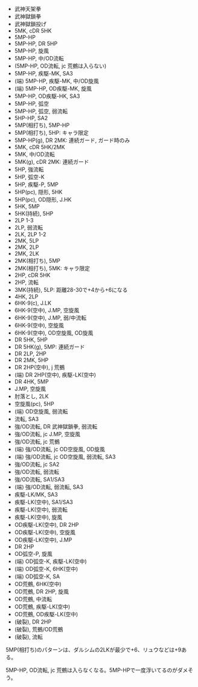 - 武神天架拳
- 武神獄鎖拳
- 武神獄鎖投げ
- 5MK, cDR 5HK
- 5MP-HP
- 5MP-HP, DR 5HP
- 5MP-HP, 旋風
- 5MP-HP, 中/OD流転
- (5MP-HP, OD流転, jc 荒鵺は入らない)
- 5MP-HP, 疾駆-MK, SA3
- (端) 5MP-HP, 疾駆-MK, 中/OD旋風
- (端) 5MP-HP, OD疾駆-MK, 旋風
- 5MP-HP, OD疾駆-HK, SA3
- 5MP-HP, 弧空
- 5MP-HP, 弧空, 弱流転
- 5HP-HP, SA2
- 5MP(相打ち), 5MP-HP
- 5MP(相打ち), 5HP: キャラ限定
- 5MP-HP(g), DR 2MK: 連続ガード, ガード時のみ
- 5MK, cDR 5HK/2MK
- 5MK, 中/OD流転
- 5MK(g), cDR 2MK: 連続ガード
- 5HP, 強流転
- 5HP, 弧空-K
- 5HP, 疾駆-P, 5MP
- 5HP(pc), 隠形, 5HK
- 5HP(pc), OD隠形, J.HK
- 5HK, 5MP
- 5HK(持続), 5HP
- 2LP 1-3
- 2LP, 弱流転
- 2LK, 2LP 1-2
- 2MK, 5LP
- 2MK, 2LP
- 2MK, 2LK
- 2MK(相打ち), 5MP
- 2MK(相打ち), 5MK: キャラ限定
- 2HP, cDR 5HK
- 2HP, 流転
- 3MK(持続), 5LP: 距離28-30で+4から+6になる
- 4HK, 2LP
- 6HK-9(c), J.LK
- 6HK-9(空中), J.MP, 空旋風
- 6HK-9(空中), J.MP, 弱/中流転
- 6HK-9(空中), 空旋風
- 6HK-9(空中), OD空旋風, OD旋風
- DR 5HK, 5HP
- DR 5HK(g), 5MP: 連続ガード
- DR 2LP, 2HP
- DR 2MK, 5HP
- DR 2HP(空中), j 荒鵺
- (端) DR 2HP(空中), 疾駆-LK(空中)
- DR 4HK, 5MP
- J.MP, 空旋風
- 肘落とし, 2LK
- 空旋風(pc), 5HP
- (端) OD空旋風, 弱流転
- 流転, SA3
- 強/OD流転, DR 武神獄鎖拳, 弱流転
- 強/OD流転, jc J.MP, 空旋風
- 強/OD流転, jc 荒鵺
- (端) 強/OD流転, jc OD空旋風, OD旋風
- (端) 強/OD流転, jc OD空旋風, 弱流転, SA3
- 強/OD流転, jc SA2
- 強/OD流転, 弱流転
- 強/OD流転, SA1/SA3
- (端) 強/OD流転, 弱流転, SA3
- 疾駆-LK/MK, SA3
- 疾駆-LK(空中), SA1/SA3
- 疾駆-LK(空中), 弱流転
- 疾駆-LK(空中), 旋風
- OD疾駆-LK(空中), DR 2HP
- OD疾駆-LK(空中), 空旋風
- OD疾駆-LK(空中), J.MP
- DR 2HP
- OD弧空-P, 旋風
- (端) OD弧空-K, 疾駆-LK(空中)
- (端) OD弧空-K, 6HK(空中)
- (端) OD弧空-K, SA
- OD荒鵺, 6HK(空中)
- OD荒鵺, DR 2HP, 旋風
- OD荒鵺, 中流転
- OD荒鵺, 疾駆-LK(空中)
- OD荒鵺, OD疾駆-LK(空中)
- (破裂), DR 2HP
- (破裂), 荒鵺/OD荒鵺
- (破裂), 流転

5MP(相打ち)のパターンは、ダルシムの2LKが最少で+6、リュウなどは+9ある。

5MP-HP, OD流転, jc 荒鵺は入らなくなる。5MP-HPで一度浮いてるのがダメそう。
